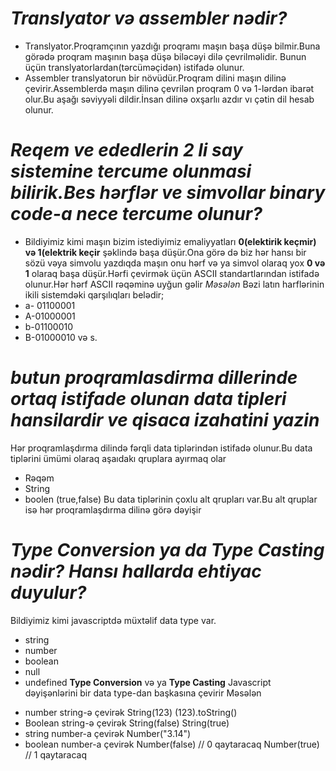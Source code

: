 # **_Translyator və assembler nədir?_**

- Translyator.Proqramçının yazdığı proqramı maşın başa düşə bilmir.Buna görədə proqram maşının başa düşə biləcəyi dilə çevrilməlidir. Bunun üçün translyatorlardan(tərcüməçidən) istifadə olunur.
- Assembler translyatorun bir növüdür.Proqram dilini maşın dilinə çevirir.Assemblerdə maşın dilinə çevrilən proqram 0 və 1-lərdən ibarət olur.Bu aşağı səviyyəli dildir.İnsan dilinə oxşarlıı azdır vı çətin dil hesab olunur.

# **_Reqem ve ededlerin 2 li say sistemine tercume olunmasi bilirik.Bes hərflər ve simvollar binary code-a nece tercume olunur?_**

- Bildiyimiz kimi maşın bizim istediyimiz emaliyyatları **0(elektirik keçmir) və 1(elektrik keçir** şəklində başa düşür.Ona görə də biz hər hansı bir sözü vəya simvolu yazdıqda maşın onu hərf və ya simvol olaraq yox **0 və 1** olaraq başa düşür.Hərfi çevirmək üçün ASCII standartlarından istifadə olunur.Hər hərf ASCII rəqəminə uyğun gəlir
  _Məsələn_ Bəzi latın harflərinin ikili sistemdəki qarşılıqları belədir;
- a- 01100001
- A-01000001
- b-01100010
- B-01000010 və s.

# **_butun proqramlasdirma dillerinde ortaq istifade olunan data tipleri hansilardir ve qisaca izahatini yazin_**

Hər proqramlaşdırma dilində fərqli data tiplərindən istifadə olunur.Bu data tiplərini ümümi olaraq aşaıdakı qruplara ayırmaq olar

- Rəqəm
- String
- boolen (true,false)
  Bu data tiplərinin çoxlu alt qrupları var.Bu alt qruplar isə hər proqramlaşdırma dilinə görə dəyişir

#   **_Type Conversion ya da Type Casting nədir? Hansı hallarda ehtiyac duyulur?_**
Bildiyimiz kimi javascriptdə müxtəlif data type var.
- string
- number
- boolean
- null
-  undefined
**Type Conversion** və ya **Type Casting** Javascript dəyişənlərini bir data type-dan başkasına çevirir
Məsələn
* number string-ə çevirək
String(123)
(123).toString()
* Boolean string-ə çevirək
String(false) 
String(true) 
* string number-a çevirək
Number("3.14")
* boolean number-a çevirək
Number(false)     //  0 qaytaracaq
Number(true)      // 1  qaytaracaq
